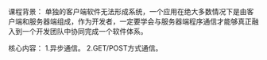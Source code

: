 课程背景：
    单独的客户端软件无法形成系统，一个应用在绝大多数情况下是由客户端和服务器端组成，作为开发者，一定要学会与服务器端程序通信才能够真正融入到一个开发团队中协同完成一个软件体系。

核心内容：
1.异步通信。
2.GET/POST方式通信。
